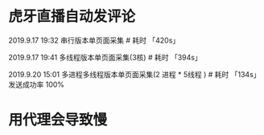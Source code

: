 # 虎牙直播自动发评论


2019.9.17 19:32
串行版本单页面采集 # 耗时 「420s」

2019.9.17 19:41
多线程版本单页面采集(3核) # 耗时 「394s」


2019.9.20 15:01
多进程多线程版本单页面采集(2 进程 * 5线程 ) # 耗时 「134s」 发送成功率 100%

# 用代理会导致慢